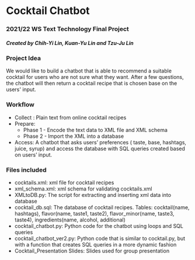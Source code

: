 # Cocktail Chatbot

### 2021/22 WS Text Technology Final Project
##### Created by Chih-Yi Lin, Kuan-Yu Lin and Tzu-Ju Lin

### Project Idea
We would like to build a chatbot that is able to recommend a suitable cocktail for users who are not sure what they want.
After a few questions, the chatbot will then return a cocktail recipe that is chosen base on the users' input.

### Workflow
* Collect : Plain text from online cocktail recipes
* Prepare: 
  * Phase 1 - Encode the text data to XML file and XML schema
  * Phase 2 - Import the XML into a database
* Access: A chatbot that asks users’ preferences ( taste, base, hashtags, juice, syrup) and access the database with SQL queries created based on users’ input.



### Files included
  * cocktails.xml: xml file for cocktail recipes
  * xml_schema.xml: xml schema for validating cocktails.xml
  * XMLtoDB.py: The script for extracting and inserting xml data into database
  * cocktail_db.sql: The database of cocktail recipes. 
                     Tables: cocktail(name, hashtags), flavor(name, taste1, taste2), flavor_minor(name, taste3, taste4), ingredients(name, alcohol, additional)
  * cocktail_chatbot.py: Python code for the chatbot using loops and SQL queries
  * cocktail_chatbot_ver2.py: Python code that is similar to cocktail.py, but with a function that creates SQL queries in a more dynamic fashion
  * Cocktail_Presentation Slides: Slides used for group presentation
